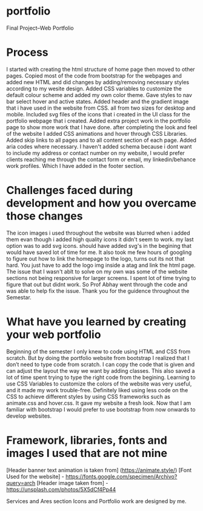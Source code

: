 # portfolio
Final Project–Web Portfolio

# Process 
I started with creating the html structure of home page then moved to other pages. Copied most of the code from bootstrap for the webpages and added new HTML and did changes by adding/removing necessary styles according to my wesite design. Added CSS variables to customize the default colour scheme and added my own color theme. Gave styles to nav bar select hover and active states. Added header and the gradient image that i have used in the website from CSS. all from two sizes for desktop and mobile. Included svg files of the icons that i created in the UI class for the portfolio webpage that i created. Added extra project work in the portfolio page to show more work that I have done. after completing the look and feel of the website I added CSS animations and hover through CSS Libraries. Added skip links to all pages and to all content section of each page. Added aria codes where necessary. I haven't added schema because i dont want to include my address or contact number on my website, I would prefer clients reaching me through the contact form or email, my linkedin/behance work profiles. Which I have added in the footer section.

# Challenges faced during development and how you overcame those changes
The icon images i used throughout the website was blurred when i added them evan though i added high quality icons it didn't seem to work. my last option was to add svg icons. should have added svg's in the begining that would have saved lot of time for me. It also took me few hours of googling to figure out how to link the homepage to the logo, turns out its not that hard. You just have to add the logo img inside a atag and link the html page. The issue that I wasn't ablt to solve on my own was some of the website sections not being responsive for larger screens. I spent lot of time trying to figure that out but didnt work. So Prof Abhay went through the code and was able to help fix the issue. Thank you for the guidence throughout the Semestar. 

# What have you learned by creating your web portfolio
Beginning of the semester I only knew to code using HTML and CSS from scratch. But by doing the portfolio website from bootstrap I realized that I don’t need to type code from scratch. I can copy the code that is given and can adjust the layout the way we want by adding classes. This also saved a lot of time spent trying to type the right code from the begining. Learning to use CSS Variables to customize the colors of the website was very useful, and it made my work trouble-free. Definitely liked using less code on the CSS to achieve different styles by using CSS frameworks such as animate.css and hover.css. It gave my website a fresh look. Now that I am familiar with bootstrap I would prefer to use bootstrap from now onwards to develop websites. 

# Framework, libraries, fonts and images I used that are not mine
[Header banner text animation is taken from] (https://animate.style/)
[Font Used for the website] - https://fonts.google.com/specimen/Archivo?query=arch
[Header image taken from] - https://unsplash.com/photos/5X5dCf4Pp44

Services and Ares section Icons and Portfolio work are designed by me.
